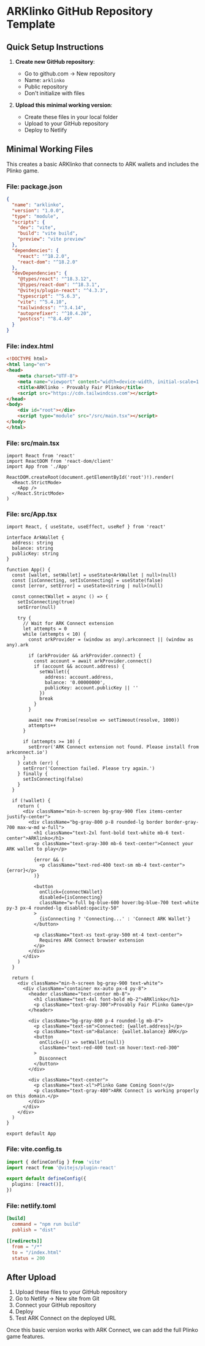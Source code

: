 # ARKlinko GitHub Repository Template

## Quick Setup Instructions

1. **Create new GitHub repository**: 
   - Go to github.com → New repository
   - Name: `arklinko`
   - Public repository
   - Don't initialize with files

2. **Upload this minimal working version**:
   - Create these files in your local folder
   - Upload to your GitHub repository
   - Deploy to Netlify

## Minimal Working Files

This creates a basic ARKlinko that connects to ARK wallets and includes the Plinko game.

### File: package.json
```json
{
  "name": "arklinko",
  "version": "1.0.0",
  "type": "module",
  "scripts": {
    "dev": "vite",
    "build": "vite build",
    "preview": "vite preview"
  },
  "dependencies": {
    "react": "^18.2.0",
    "react-dom": "^18.2.0"
  },
  "devDependencies": {
    "@types/react": "^18.3.12",
    "@types/react-dom": "^18.3.1",
    "@vitejs/plugin-react": "^4.3.3",
    "typescript": "^5.6.3",
    "vite": "^5.4.10",
    "tailwindcss": "^3.4.14",
    "autoprefixer": "^10.4.20",
    "postcss": "^8.4.49"
  }
}
```

### File: index.html
```html
<!DOCTYPE html>
<html lang="en">
<head>
    <meta charset="UTF-8">
    <meta name="viewport" content="width=device-width, initial-scale=1.0">
    <title>ARKlinko - Provably Fair Plinko</title>
    <script src="https://cdn.tailwindcss.com"></script>
</head>
<body>
    <div id="root"></div>
    <script type="module" src="/src/main.tsx"></script>
</body>
</html>
```

### File: src/main.tsx
```tsx
import React from 'react'
import ReactDOM from 'react-dom/client'
import App from './App'

ReactDOM.createRoot(document.getElementById('root')!).render(
  <React.StrictMode>
    <App />
  </React.StrictMode>
)
```

### File: src/App.tsx
```tsx
import React, { useState, useEffect, useRef } from 'react'

interface ArkWallet {
  address: string
  balance: string
  publicKey: string
}

function App() {
  const [wallet, setWallet] = useState<ArkWallet | null>(null)
  const [isConnecting, setIsConnecting] = useState(false)
  const [error, setError] = useState<string | null>(null)

  const connectWallet = async () => {
    setIsConnecting(true)
    setError(null)
    
    try {
      // Wait for ARK Connect extension
      let attempts = 0
      while (attempts < 10) {
        const arkProvider = (window as any).arkconnect || (window as any).ark
        
        if (arkProvider && arkProvider.connect) {
          const account = await arkProvider.connect()
          if (account && account.address) {
            setWallet({
              address: account.address,
              balance: '0.00000000',
              publicKey: account.publicKey || ''
            })
            break
          }
        }
        
        await new Promise(resolve => setTimeout(resolve, 1000))
        attempts++
      }
      
      if (attempts >= 10) {
        setError('ARK Connect extension not found. Please install from arkconnect.io')
      }
    } catch (err) {
      setError('Connection failed. Please try again.')
    } finally {
      setIsConnecting(false)
    }
  }

  if (!wallet) {
    return (
      <div className="min-h-screen bg-gray-900 flex items-center justify-center">
        <div className="bg-gray-800 p-8 rounded-lg border border-gray-700 max-w-md w-full">
          <h1 className="text-2xl font-bold text-white mb-6 text-center">ARKlinko</h1>
          <p className="text-gray-300 mb-6 text-center">Connect your ARK wallet to play</p>
          
          {error && (
            <p className="text-red-400 text-sm mb-4 text-center">{error}</p>
          )}
          
          <button
            onClick={connectWallet}
            disabled={isConnecting}
            className="w-full bg-blue-600 hover:bg-blue-700 text-white py-3 px-4 rounded-lg disabled:opacity-50"
          >
            {isConnecting ? 'Connecting...' : 'Connect ARK Wallet'}
          </button>
          
          <p className="text-xs text-gray-500 mt-4 text-center">
            Requires ARK Connect browser extension
          </p>
        </div>
      </div>
    )
  }

  return (
    <div className="min-h-screen bg-gray-900 text-white">
      <div className="container mx-auto px-4 py-8">
        <header className="text-center mb-8">
          <h1 className="text-4xl font-bold mb-2">ARKlinko</h1>
          <p className="text-gray-300">Provably Fair Plinko Game</p>
        </header>
        
        <div className="bg-gray-800 p-4 rounded-lg mb-8">
          <p className="text-sm">Connected: {wallet.address}</p>
          <p className="text-sm">Balance: {wallet.balance} ARK</p>
          <button 
            onClick={() => setWallet(null)}
            className="text-red-400 text-sm hover:text-red-300"
          >
            Disconnect
          </button>
        </div>
        
        <div className="text-center">
          <p className="text-xl">Plinko Game Coming Soon!</p>
          <p className="text-gray-400">ARK Connect is working properly on this domain.</p>
        </div>
      </div>
    </div>
  )
}

export default App
```

### File: vite.config.ts
```typescript
import { defineConfig } from 'vite'
import react from '@vitejs/plugin-react'

export default defineConfig({
  plugins: [react()],
})
```

### File: netlify.toml
```toml
[build]
  command = "npm run build"
  publish = "dist"

[[redirects]]
  from = "/*"
  to = "/index.html"
  status = 200
```

## After Upload

1. Upload these files to your GitHub repository
2. Go to Netlify → New site from Git
3. Connect your GitHub repository
4. Deploy
5. Test ARK Connect on the deployed URL

Once this basic version works with ARK Connect, we can add the full Plinko game features.